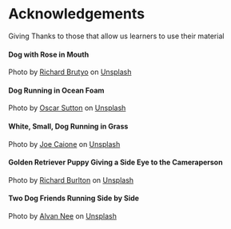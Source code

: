 # Acknowledgements 

Giving Thanks to those that allow us learners to use their material 

#### Dog with Rose in Mouth

Photo by <a href="https://unsplash.com/@richardbrutyo?utm_source=unsplash&utm_medium=referral&utm_content=creditCopyText">Richard Brutyo</a> on <a href="https://unsplash.com/s/photos/dog?utm_source=unsplash&utm_medium=referral&utm_content=creditCopyText">Unsplash</a>


#### Dog Running in Ocean Foam

Photo by <a href="https://unsplash.com/@o5ky?utm_source=unsplash&utm_medium=referral&utm_content=creditCopyText">Oscar Sutton</a> on <a href="https://unsplash.com/?utm_source=unsplash&utm_medium=referral&utm_content=creditCopyText">Unsplash</a>
  

#### White, Small, Dog Running in Grass 

Photo by <a href="https://unsplash.com/@joeyc?utm_source=unsplash&utm_medium=referral&utm_content=creditCopyText">Joe Caione</a> on <a href="https://unsplash.com/s/photos/dog-happy?utm_source=unsplash&utm_medium=referral&utm_content=creditCopyText">Unsplash</a>


#### Golden Retriever Puppy Giving a Side Eye to the Cameraperson 

Photo by <a href="https://unsplash.com/@richardworks?utm_source=unsplash&utm_medium=referral&utm_content=creditCopyText">Richard Burlton</a> on <a href="https://unsplash.com/s/photos/golden-retriever?utm_source=unsplash&utm_medium=referral&utm_content=creditCopyText">Unsplash</a>


#### Two Dog Friends Running Side by Side 

Photo by <a href="https://unsplash.com/es/@alvannee?utm_source=unsplash&utm_medium=referral&utm_content=creditCopyText">Alvan Nee</a> on <a href="https://unsplash.com/s/photos/dog-happy?utm_source=unsplash&utm_medium=referral&utm_content=creditCopyText">Unsplash</a>

